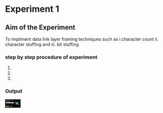 # Experiment 1

## Aim of the Experiment
To impliment data link layer framing techniques such as
i.character count ii. character stuffing and iii. bit stuffing

### step by step procedure of experiment
1.
2.
3.


### Output

![output](boxes.jpg.jpg)
